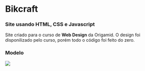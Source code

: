 # Bikcraft

### Site usando HTML, CSS e Javascript

Site criado para o curso de **Web Design** da Origamid. O design foi disponilizado pelo curso, porém todo o código foi feito do zero.

### Modelo

![](https://github.com/CeciliaBraz/Bikcraft/blob/master/Web/img/Bikcraft.gif)
